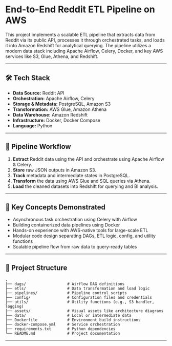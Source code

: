 # End-to-End Reddit ETL Pipeline on AWS

This project implements a scalable ETL pipeline that extracts data from Reddit via its public API, processes it through orchestrated tasks, and loads it into Amazon Redshift for analytical querying. The pipeline utilizes a modern data stack including Apache Airflow, Celery, Docker, and key AWS services like S3, Glue, Athena, and Redshift.

---

## 🛠️ Tech Stack

- **Data Source:** Reddit API  
- **Orchestration:** Apache Airflow, Celery  
- **Storage & Metadata:** PostgreSQL, Amazon S3  
- **Transformation:** AWS Glue, Amazon Athena  
- **Data Warehouse:** Amazon Redshift  
- **Infrastructure:** Docker, Docker Compose  
- **Language:** Python  

---

## 🔁 Pipeline Workflow

1. **Extract** Reddit data using the API and orchestrate using Apache Airflow & Celery.  
2. **Store** raw JSON outputs in Amazon S3.  
3. **Track** metadata and intermediate states in PostgreSQL.  
4. **Transform** the data using AWS Glue and SQL queries via Athena.  
5. **Load** the cleaned datasets into Redshift for querying and BI analysis.

---

## 🧠 Key Concepts Demonstrated

- Asynchronous task orchestration using Celery with Airflow  
- Building containerized data pipelines using Docker  
- Hands-on experience with AWS-native tools for large-scale ETL  
- Modular code design separating DAGs, ETL logic, config, and utility functions  
- Scalable pipeline flow from raw data to query-ready tables

---

## 📁 Project Structure

```
.
├── dags/                  # Airflow DAG definitions
├── etls/                  # Data transformation and load logic
├── pipelines/             # Pipeline control scripts
├── config/                # Configuration files and credentials
├── utils/                 # Utility functions (e.g., S3 handler, logging)
├── assets/                # Visual assets like architecture diagrams
├── data/                  # Local or intermediate data
├── Dockerfile             # Environment build instructions
├── docker-compose.yml     # Service orchestration
├── requirements.txt       # Python dependencies
└── README.md              # Project documentation
```

---
